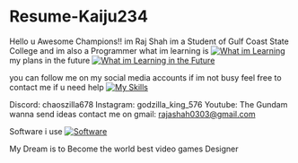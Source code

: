 # Resume-Kaiju234
Hello u Awesome Champions!! im Raj Shah im a Student of Gulf Coast State College and im also 
a Programmer 
what im learning is 
[![What im Learning](https://skillicons.dev/icons?i=python,java,cpp,bash,cs#&perline=3)](https://skillicons.dev)
my plans in the future
[![What im Learning in the Future](https://skillicons.dev/icons?i=html,css,js,react,#&perline=3)](https://skillicons.dev)

you can follow me on my social media accounts if im not busy feel free to contact me if u need help
[![My Skills](https://skillicons.dev/icons?i=discord,instagram,gmail)](https://skillicons.dev)

Discord: chaoszilla678
Instagram: godzilla_king_576
Youtube: The Gundam
wanna send ideas contact me on gmail: rajashah0303@gmail.com

Software i use 
[![Software](https://skillicons.dev/icons?i=vscode,visualstudio,neovim,#&perline=3)](https://skillicons.dev)





My Dream is to Become the world best video games Designer
